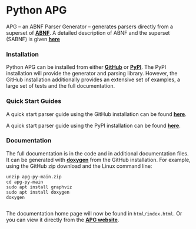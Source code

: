 # Python APG

<p>
APG – an ABNF Parser Generator – generates parsers directly from a superset of 
<a href="https://www.rfc-editor.org/rfc/rfc5234"><b>ABNF</b></a>.
A detailed description of ABNF and the superset (SABNF) is given 
<a href="https://github.com/ldthomas/apg-py/blob/main/docs/SABNF.md"><b>here</b></a>
</p>

### Installation

<p>
Python APG can be installed from either 
<a href="https://github.com/ldthomas/apg-py"><b>GitHub</b></a>
or
<a href="https://pypi.org/project/apg-py/"><b>PyPI</b></a>.
The PyPI installation will provide the generator and parsing library.
However, the GitHub installation additionally provides an extensive
set of examples, a large set of tests and the full documentation.
</p>

### Quick Start Guides

<p>
A quick start parser guide using the GitHub installation can be found 
<a href="https://github.com/ldthomas/apg-py/blob/main/docs/quick_github.md"><b>here</b></a>.
</p>

<p>
A quick start parser guide using the PyPI installation can be found 
<a href="https://github.com/ldthomas/apg-py/blob/main/docs/quick_pip.md"><b>here</b></a>.
</p>

### Documentation

<p>
The full documentation is in the code and in additional documentation files.
It can be generated
with <a href="https://www.doxygen.nl/"><b>doxygen</b></a>
from the GitHub installation. For example, using the GitHub zip download
and the Linux command line:
<code>
<pre>
unzip apg-py-main.zip
cd apg-py-main
sudo apt install graphviz
sudo apt install doxygen
doxygen
</pre>
</code>
The documentation home page will now be found in <code>html/index.html</code>.
Or you can view it directly from the 
<a href="https://sabnf.com/docs/python/index.html"><b>APG website</b></a>.
</p>
